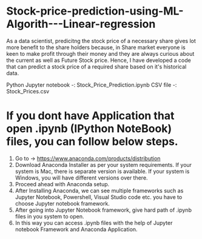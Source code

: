 # Stock-price-prediction-using-ML-Algorith---Linear-regression

As a data scientist, predicitng the stock price of a necessary share gives lot more benefit to the share holders because, in Share market everyone is keen to make profit through their money and they are always curious about the current as well as Future Stock price.
Hence, I have developed a code that can predict a stock price of a required share based on it's historical data.

Python Jupyter notebook -: Stock_Price_Prediction.ipynb
CSV file -: Stock_Prices.csv


# If you dont have Application that open .ipynb (IPython NoteBook) files, you can follow below steps.
1) Go to -> https://www.anaconda.com/products/distribution
2) Download Anaconda Installer as per your system requirements. If your system is Mac, there is separate version is available. If your system is Windows, you will have different versions over there.
3) Proceed ahead with Anaconda setup.
4) After Installing Anaconda, we can see multiple frameworks such as Jupyter Notebook, Powershell, Visual Studio code etc. you have to choose Jupyter notebook framework.
5) After going into Jupyter Notebook framework, give hard path of .ipynb files in you system to open.
6) In this way you can access .ipynb files with the help of Jupyter notebook Framework and Anaconda Application. 
